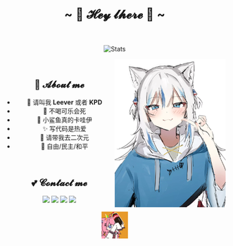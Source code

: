 
<h1 align="center">~ 💖 𝓗𝓮𝔂 𝓵𝓱𝓮𝓻𝓮 💖 ~</h1>

<br/>

<p align="center">
 <img src="https://github-widgetbox.vercel.app/api/profile?username=KARPED1EM&data=followers,repositories,stars,commits&theme=nautilus" align="center" alt="Stats" />
</p>

<img align="right" alt="Damn i love gura" src="Gura.webp" width="50%" height="auto" /> 

<br/>

<h2 align="center">🌱 𝓐𝓫𝓸𝓾𝓽 𝓶𝓮</h2>
 <ul align="center">
<li>💖 请叫我 <b>Leever</b> 或者 <b>KPD</b></li>
<li>🍻 不喝可乐会死</li>
<li>🦈 小鲨鱼真的卡哇伊</li>
<li>✨ 写代码是热爱</li>
<li>🌸 请带我去二次元</li>
<li>🗽 自由/民主/和平</li>
 </ul>

<br/>

<h2 align="center">💕 𝓒𝓸𝓷𝓽𝓪𝓬𝓽 𝓶𝓮</h2>

<p align="center">
<a href="mailto:leever.zzz@gmail.com" target="_blank"><img src="https://img.shields.io/badge/Gmail%20-%231DA1F2.svg?&style=for-the-badge&logo=gmail&logoColor=white&color=ea4335"/></a>
<a href="https://space.bilibili.com/312252452" target="_blank"><img src="https://img.shields.io/badge/Bilibili%20-%231DA1F2.svg?&style=for-the-badge&logo=bilibili&logoColor=white&color=fb7299"/></a>
<a href="https://npm.elemecdn.com/kpd-hexo-static@latest/img/QQ.webp" target="_blank"><img src="https://img.shields.io/badge/QQ%20-%231DA1F2.svg?&style=for-the-badge&logo=Tencent+QQ&logoColor=white&color=1e6fff"/></a>
<a href="https://npm.elemecdn.com/kpd-hexo-static@latest/img/Wechat.webp" target="_blank"><img src="https://img.shields.io/badge/Wechat%20-%231DA1F2.svg?&style=for-the-badge&logo=wechat&logoColor=white&color=08c160"/></a>

<br>
<br>

<img align="center" alt="xoxox" src="GIF.gif" width="12%" height="auto" />

</p>
